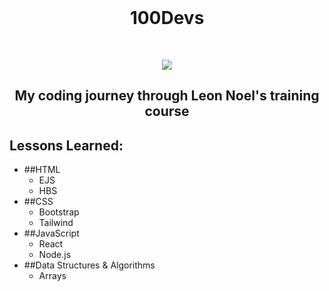 <br/>
<h1 align="center">100Devs</h1>
<br/>
<p align="center">
<img src="https://images-ext-1.discordapp.net/external/hMkKSgJ2kaIMPC5A-g_W_UEu8NuswcN0l7Rm-puWDZM/https/user-assets.out.sh/user-assets/1638935/VhIW2t2ReqeDIuNX/lwl-540.png?width=442&height=442" width="">
</p>
<h2 align="center">My coding journey through Leon Noel's training course</h2>
<p align="center">
</p>

## Lessons Learned:
 - ##HTML
    - EJS
    - HBS
 - ##CSS
    - Bootstrap
    - Tailwind
 - ##JavaScript
    - React
    - Node.js
 - ##Data Structures & Algorithms
    - Arrays 

